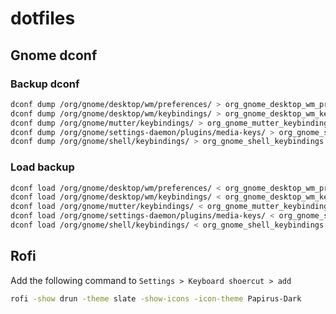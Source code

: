 # dotfiles

## Gnome dconf

### Backup dconf
```sh
dconf dump /org/gnome/desktop/wm/preferences/ > org_gnome_desktop_wm_preferences.bak
dconf dump /org/gnome/desktop/wm/keybindings/ > org_gnome_desktop_wm_keybindings.bak
dconf dump /org/gnome/mutter/keybindings/ > org_gnome_mutter_keybindings.bak
dconf dump /org/gnome/settings-daemon/plugins/media-keys/ > org_gnome_settings-daemon_plugins_media-keys.bak
dconf dump /org/gnome/shell/keybindings/ > org_gnome_shell_keybindings.bak
```

### Load backup
```sh
dconf load /org/gnome/desktop/wm/preferences/ < org_gnome_desktop_wm_preferences.bak
dconf load /org/gnome/desktop/wm/keybindings/ < org_gnome_desktop_wm_keybindings.bak
dconf load /org/gnome/mutter/keybindings/ < org_gnome_mutter_keybindings.bak
dconf load /org/gnome/settings-daemon/plugins/media-keys/ < org_gnome_settings-daemon_plugins_media-keys.bak
dconf load /org/gnome/shell/keybindings/ < org_gnome_shell_keybindings.bak
```

## Rofi

Add the following command to `Settings > Keyboard shoercut > add`

```sh
rofi -show drun -theme slate -show-icons -icon-theme Papirus-Dark
```
